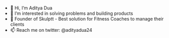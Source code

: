 - 👋 Hi, I’m Aditya Dua
- 👀 I’m interested in solving problems and building products
- 🚀 Founder of Skulptt - Best solution for Fitness Coaches to manage their clients
- 📫 Reach me on twitter: @adityadua24

<!---
adityadua24/adityadua24 is a ✨ special ✨ repository because its `README.md` (this file) appears on your GitHub profile.
You can click the Preview link to take a look at your changes.
--->
